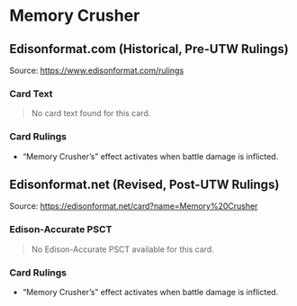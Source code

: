 # Memory Crusher

## Edisonformat.com (Historical, Pre-UTW Rulings)

Source: https://www.edisonformat.com/rulings

### Card Text

> No card text found for this card.

### Card Rulings

*   “Memory Crusher’s” effect activates when battle damage is inflicted.

## Edisonformat.net (Revised, Post-UTW Rulings)

Source: https://edisonformat.net/card?name=Memory%20Crusher

### Edison-Accurate PSCT

> No Edison-Accurate PSCT available for this card.

### Card Rulings

*   “Memory Crusher’s” effect activates when battle damage is inflicted.
            